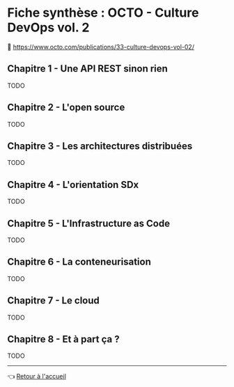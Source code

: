 # Fiche synthèse : OCTO - Culture DevOps vol. 2

:link: <https://www.octo.com/publications/33-culture-devops-vol-02/>

## Chapitre 1 - Une API REST sinon rien

TODO

## Chapitre 2 - L'open source

TODO

## Chapitre 3 - Les architectures distribuées

TODO

## Chapitre 4 - L'orientation SDx

TODO

## Chapitre 5 - L'Infrastructure as Code

TODO

## Chapitre 6 - La conteneurisation

TODO

## Chapitre 7 - Le cloud

TODO

## Chapitre 8 - Et à part ça ?

TODO

---
:point_left: [Retour à l'accueil](../README.md)
